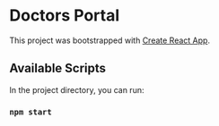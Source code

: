 # Doctors Portal

This project was bootstrapped with [Create React App](https://github.com/facebook/create-react-app).

## Available Scripts

In the project directory, you can run:

### `npm start`

 